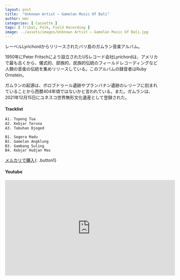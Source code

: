 ```yaml
---
layout: post
title:  "Unknown Artist – Gamelan Music Of Bali"
author: mmr
categories: [ Cassette ]
tags: [ Tribal, Folk, Field Recording ]
image: ../assets/images/Unknown Artist – Gamelan Music Of Bali.jpg
---
```


レーベルLyrichordからリリースされたバリ島のガムラン音楽アルバム。

1950年にPeter Fritschにより設立されたUSレコード会社Lyrichordは、アメリカで最も古くから、儀式的、部族的、民族的伝統のフィールドレコーディングなど人類の音楽の伝統を集めリリースしている。このアルバムの録音者はRuby Ornstein。

ガムランの起源は、ボロブドゥール遺跡やプランバナン遺跡のレリーフに刻まれていることから西暦404年頃ではないかと言われている。また。ガムランは、2021年12月15日にユネスコ世界無形文化遺産として登録された。

#### Tracklist
```md
A1. Topeng Tua
A2. Kebjar Teruna
A3. Tabuhan Djoged

B1. Segera Madu
B2. Gamelan Angklung
B3. Gambang Suling
B4. Kebjar Hudjan Mas
```

[メルカリで購入](https://jp.mercari.com/item/m34426966313?afid=6142608987){: .button1}

#### Youtube 
<iframe width="560" height="315" src="https://www.youtube.com/embed/0KypKEp5LwU?si=MVkLVEYwPNBN_iR4" title="YouTube video player" frameborder="0" allow="accelerometer; autoplay; clipboard-write; encrypted-media; gyroscope; picture-in-picture; web-share" referrerpolicy="strict-origin-when-cross-origin" allowfullscreen></iframe>